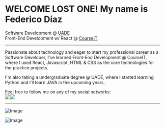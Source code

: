 # WELCOME LOST ONE! My name is Federico Díaz

Software Development @ [UADE](https://uade.edu.ar/)  
Front-End Development w/ React @ [CourseIT](https://courseit.com.ar/)
  
---
Passionate about technology and eager to start my professional career as a Software Developer, I've learned Front-End Development @ CourseIT, where I used React, Javascript, HTML & CSS as the core technologies for the practice projects.  
  
I'm also taking a undergraduate degree @ UADE, where I started learning Python and I'll learn JAVA in the upcoming years.  
  
Feel free to follow me on any of my social networks:  
[<img src="https://i.ibb.co/sqxNBYs/3848290321556105338-24.png">](https://twitter.com/fdgerstner)[<img src="https://i.ibb.co/bBhgJCX/15792152941556105325-32.png">](https://www.linkedin.com/in/federicodiazgerstner/)

---

![Image](https://github-readme-stats.vercel.app/api?username=fdgerstner&show_icons=true)

![Image](https://i.imgur.com/H8Pk4r5.png)
